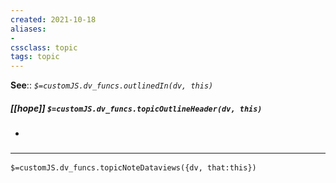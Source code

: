 ```yaml
---
created: 2021-10-18
aliases:
- 
cssclass: topic
tags: topic
---
```


**See**:: 
*`$=customJS.dv_funcs.outlinedIn(dv, this)`*

##### [[hope]] `$=customJS.dv_funcs.topicOutlineHeader(dv, this)`

- 

### <hr class="dataviews"/>

`$=customJS.dv_funcs.topicNoteDataviews({dv, that:this})`

